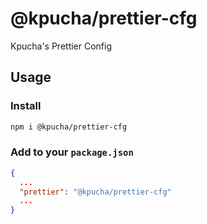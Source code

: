 # @kpucha/prettier-cfg
Kpucha's Prettier Config

## Usage

### Install

```bash
npm i @kpucha/prettier-cfg
```

### Add to your `package.json`

```json
{
  ...
  "prettier": "@kpucha/prettier-cfg"
  ...
}
```

